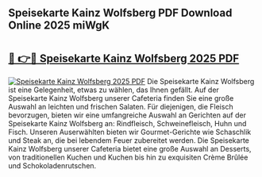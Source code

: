 ## Speisekarte Kainz Wolfsberg PDF Download Online 2025 miWgK

# <h2><a href="http://gcalsi.nevu.top/?p=Speisekarte+Kainz+Wolfsberg">🔗 👉🔴 Speisekarte Kainz Wolfsberg 2025 PDF</a></h2>

[![Speisekarte Kainz Wolfsberg 2025 PDF](https://i.imgur.com/dBaPXMq.png)](http://gcalsi.nevu.top/?p=Speisekarte+Kainz+Wolfsberg)
Die Speisekarte Kainz Wolfsberg ist eine Gelegenheit, etwas zu wählen, das Ihnen gefällt. Auf der Speisekarte Kainz Wolfsberg unserer Cafeteria finden Sie eine große Auswahl an leichten und frischen Salaten. Für diejenigen, die Fleisch bevorzugen, bieten wir eine umfangreiche Auswahl an Gerichten auf der Speisekarte Kainz Wolfsberg an: Rindfleisch, Schweinefleisch, Huhn und Fisch. Unseren Auserwählten bieten wir Gourmet-Gerichte wie Schaschlik und Steak an, die bei lebendem Feuer zubereitet werden. Die Speisekarte Kainz Wolfsberg unserer Cafeteria bietet eine große Auswahl an Desserts, von traditionellen Kuchen und Kuchen bis hin zu exquisiten Crème Brûlée und Schokoladenrutschen.
